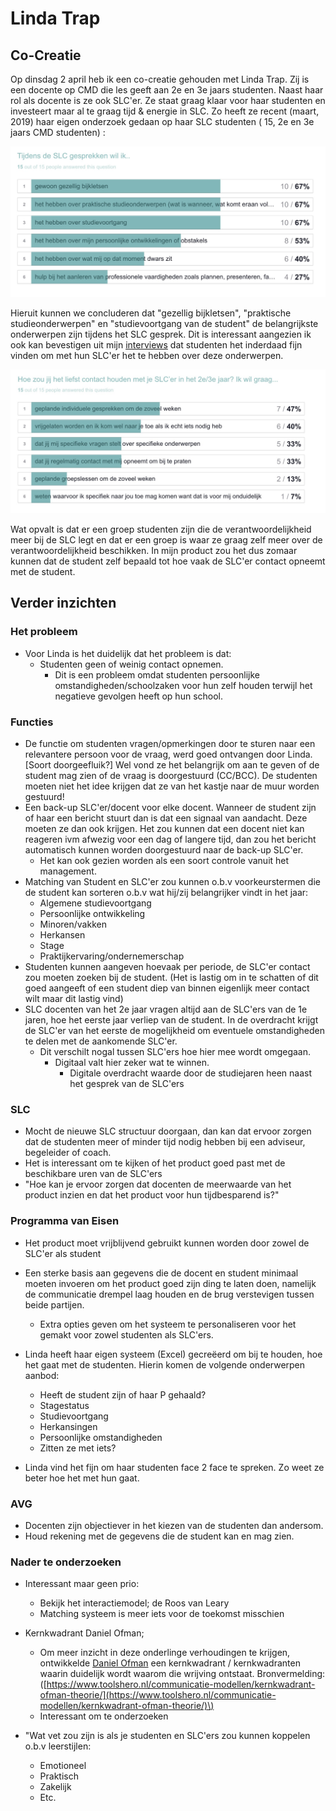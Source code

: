 # Linda Trap

## Co-Creatie

Op dinsdag 2 april heb ik een co-creatie gehouden met Linda Trap. Zij is een docente op CMD die les geeft aan 2e en 3e jaars studenten. Naast haar rol als docente is ze ook SLC'er. Ze staat graag klaar voor haar studenten en investeert maar al te graag tijd & energie in SLC. Zo heeft ze recent \(maart, 2019\) haar eigen onderzoek gedaan op haar SLC studenten \( 15, 2e en 3e jaars CMD studenten\) :

![](../../../.gitbook/assets/whatsapp-image-2019-04-02-at-10.22.01.jpeg)

Hieruit kunnen we concluderen dat "gezellig bijkletsen", "praktische studieonderwerpen" en "studievoortgang van de student" de belangrijkste onderwerpen zijn tijdens het SLC gesprek. Dit is interessant aangezien ik ook kan bevestigen uit mijn [interviews](https://afstuderen.armandbissesar.com/~/edit/drafts/-LbY2qs8ozHc8jZz6uSE/verkenningsfase-1/interviews) dat studenten het inderdaad fijn vinden om met hun SLC'er het te hebben over deze onderwerpen.

![](../../../.gitbook/assets/whatsapp-image-2019-04-02-at-10.22.01-1.jpeg)

Wat opvalt is dat er een groep studenten zijn die de verantwoordelijkheid meer bij de SLC legt en dat er een groep is waar ze graag zelf meer over de verantwoordelijkheid beschikken. In mijn product zou het dus zomaar kunnen dat de student zelf bepaald tot hoe vaak de SLC'er contact opneemt met de student.

## Verder inzichten

### Het probleem

* Voor Linda is het duidelijk dat het probleem is dat:
  * Studenten geen of weinig contact opnemen.
    * Dit is een probleem omdat studenten persoonlijke omstandigheden/schoolzaken voor hun zelf houden terwijl het negatieve gevolgen heeft op hun school.

### Functies

* De functie om studenten vragen/opmerkingen door te sturen naar een relevantere persoon voor de vraag, werd goed ontvangen door Linda. \[Soort doorgeefluik?\] Wel vond ze het belangrijk om aan te geven of de student mag zien of de vraag is doorgestuurd \(CC/BCC\). De studenten moeten niet het idee krijgen dat ze van het kastje naar de muur worden gestuurd! 
* Een back-up SLC'er/docent voor elke docent. Wanneer de student zijn of haar een bericht stuurt dan is dat een signaal van aandacht. Deze moeten ze dan ook krijgen. Het zou kunnen dat een docent niet kan reageren ivm afwezig voor een dag of langere tijd, dan zou het bericht automatisch kunnen worden doorgestuurd naar de back-up SLC'er.
  * Het kan ook gezien worden als een soort controle vanuit het management. 
* Matching van Student en SLC'er zou kunnen o.b.v voorkeurstermen die de student kan sorteren o.b.v wat hij/zij belangrijker vindt in het jaar:
  * Algemene studievoortgang
  * Persoonlijke ontwikkeling
  * Minoren/vakken
  * Herkansen
  * Stage 
  * Praktijkervaring/ondernemerschap 
* Studenten kunnen aangeven hoevaak per periode, de SLC'er contact zou moeten zoeken bij de student.  \(Het is lastig om in te schatten of dit goed aangeeft of een student diep van binnen eigenlijk meer contact wilt maar dit lastig vind\) 
* SLC docenten van het 2e jaar vragen altijd aan de SLC'ers van de 1e jaren, hoe het eerste jaar verliep van de student. In de overdracht krijgt de SLC'er van het eerste de mogelijkheid om eventuele omstandigheden te delen met de aankomende SLC'er.
  * Dit verschilt nogal tussen SLC'ers hoe hier mee wordt omgegaan.
    * Digitaal valt hier zeker wat te winnen.
      * Digitale overdracht waarde door de studiejaren heen naast het gesprek van de SLC'ers

### SLC

* Mocht de nieuwe SLC structuur doorgaan, dan kan dat ervoor zorgen dat de studenten meer of minder tijd nodig hebben bij een adviseur, begeleider of coach.  
* Het is interessant om te kijken of het product goed past met de beschikbare uren van de SLC'ers 
* "Hoe kan je ervoor zorgen dat docenten de meerwaarde van het product inzien en dat het product voor hun tijdbesparend is?"

### Programma van Eisen 

* Het product moet vrijblijvend gebruikt kunnen worden door zowel de SLC'er als student

* Een sterke basis aan gegevens die de docent en student minimaal moeten invoeren om het product goed zijn ding te laten doen, namelijk de communicatie drempel laag houden en de brug verstevigen tussen beide partijen.

  * Extra opties geven om het systeem te personaliseren voor het gemakt voor zowel studenten als SLC'ers.

* Linda heeft haar eigen systeem \(Excel\) gecreëerd om bij te houden, hoe het gaat met de studenten. Hierin komen de volgende onderwerpen aanbod:
  * Heeft de student zijn of haar P gehaald?
  * Stagestatus
  * Studievoortgang
  * Herkansingen
  * Persoonlijke omstandigheden
  * Zitten ze met iets? 
* Linda vind het fijn om haar studenten face 2 face te spreken. Zo weet ze beter hoe het met hun gaat.

### AVG

* Docenten zijn objectiever in het kiezen van de studenten dan andersom. 
* Houd rekening met de gegevens die de student kan en mag zien.

### Nader te onderzoeken

* Interessant maar geen prio:

  * Bekijk het interactiemodel; de Roos van Leary
  * Matching systeem is meer iets voor de toekomst misschien

* Kernkwadrant Daniel Ofman;
  * Om meer inzicht in deze onderlinge verhoudingen te krijgen, ontwikkelde [Daniel Ofman](https://www.toolshero.nl/bekende-auteurs/daniel-ofman/) een kernkwadrant / kernkwadranten waarin duidelijk wordt waarom die wrijving ontstaat.   Bronvermelding: \([https://www.toolshero.nl/communicatie-modellen/kernkwadrant-ofman-theorie/](https://www.toolshero.nl/communicatie-modellen/kernkwadrant-ofman-theorie/)\)
  * Interessant om te onderzoeken 
* "Wat vet zou zijn is als je studenten en SLC'ers zou kunnen koppelen o.b.v leerstijlen:
  * Emotioneel
  * Praktisch
  * Zakelijk
  * Etc.

